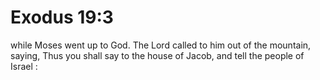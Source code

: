 # Exodus 19:3

while Moses went up to God. The Lord called to him out of the mountain, saying, Thus you shall say to the house of Jacob, and tell the people of Israel :
